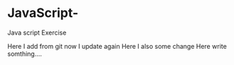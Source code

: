 # JavaScript-
Java script Exercise  

Here I add from git now I update again
Here I also some change 
Here write somthing....
